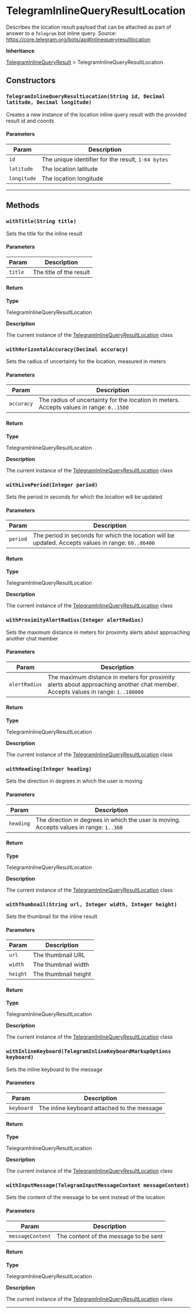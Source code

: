 # TelegramInlineQueryResultLocation

Describes the location result payload that can be attached as part of answer to a `Telegram` bot inline query.
Source: https://core.telegram.org/bots/api#inlinequeryresultlocation

**Inheritance**

[TelegramInlineQueryResult](/types/Classes/TelegramInlineQueryResult.md)
&gt;
TelegramInlineQueryResultLocation

## Constructors

### `TelegramInlineQueryResultLocation(String id, Decimal latitude, Decimal longitude)`

Creates a new instance of the location inline query result with the provided result id and coords

#### Parameters

| Param       | Description                                        |
| ----------- | -------------------------------------------------- |
| `id`        | The unique identifier for the result, `1-64 bytes` |
| `latitude`  | The location latitude                              |
| `longitude` | The location longitude                             |

---

## Methods

### `withTitle(String title)`

Sets the title for the inline result

#### Parameters

| Param   | Description             |
| ------- | ----------------------- |
| `title` | The title of the result |

#### Return

**Type**

TelegramInlineQueryResultLocation

**Description**

The current instance of the [TelegramInlineQueryResultLocation](/types/Classes/TelegramInlineQueryResultLocation.md) class

### `withHorizontalAccuracy(Decimal accuracy)`

Sets the radius of uncertainty for the location, measured in meters

#### Parameters

| Param      | Description                                                                              |
| ---------- | ---------------------------------------------------------------------------------------- |
| `accuracy` | The radius of uncertainty for the location in meters. Accepts values in range: `0..1500` |

#### Return

**Type**

TelegramInlineQueryResultLocation

**Description**

The current instance of the [TelegramInlineQueryResultLocation](/types/Classes/TelegramInlineQueryResultLocation.md) class

### `withLivePeriod(Integer period)`

Sets the period in seconds for which the location will be updated

#### Parameters

| Param    | Description                                                                                        |
| -------- | -------------------------------------------------------------------------------------------------- |
| `period` | The period in seconds for which the location will be updated. Accepts values in range: `60..86400` |

#### Return

**Type**

TelegramInlineQueryResultLocation

**Description**

The current instance of the [TelegramInlineQueryResultLocation](/types/Classes/TelegramInlineQueryResultLocation.md) class

### `withProximityAlertRadius(Integer alertRadius)`

Sets the maximum distance in meters for proximity alerts about approaching another chat member

#### Parameters

| Param         | Description                                                                                                                     |
| ------------- | ------------------------------------------------------------------------------------------------------------------------------- |
| `alertRadius` | The maximum distance in meters for proximity alerts about approaching another chat member. Accepts values in range: `1..100000` |

#### Return

**Type**

TelegramInlineQueryResultLocation

**Description**

The current instance of the [TelegramInlineQueryResultLocation](/types/Classes/TelegramInlineQueryResultLocation.md) class

### `withHeading(Integer heading)`

Sets the direction in degrees in which the user is moving

#### Parameters

| Param     | Description                                                                             |
| --------- | --------------------------------------------------------------------------------------- |
| `heading` | The direction in degrees in which the user is moving. Accepts values in range: `1..360` |

#### Return

**Type**

TelegramInlineQueryResultLocation

**Description**

The current instance of the [TelegramInlineQueryResultLocation](/types/Classes/TelegramInlineQueryResultLocation.md) class

### `withThumbnail(String url, Integer width, Integer height)`

Sets the thumbnail for the inline result

#### Parameters

| Param    | Description          |
| -------- | -------------------- |
| `url`    | The thumbnail URL    |
| `width`  | The thumbnail width  |
| `height` | The thumbnail height |

#### Return

**Type**

TelegramInlineQueryResultLocation

**Description**

The current instance of the [TelegramInlineQueryResultLocation](/types/Classes/TelegramInlineQueryResultLocation.md) class

### `withInlineKeyboard(TelegramInlineKeyboardMarkupOptions keyboard)`

Sets the inline keyboard to the message

#### Parameters

| Param      | Description                                 |
| ---------- | ------------------------------------------- |
| `keyboard` | The inline keyboard attached to the message |

#### Return

**Type**

TelegramInlineQueryResultLocation

**Description**

The current instance of the [TelegramInlineQueryResultLocation](/types/Classes/TelegramInlineQueryResultLocation.md) class

### `withInputMessage(TelegramInputMessageContent messageContent)`

Sets the content of the message to be sent instead of the location

#### Parameters

| Param            | Description                           |
| ---------------- | ------------------------------------- |
| `messageContent` | The content of the message to be sent |

#### Return

**Type**

TelegramInlineQueryResultLocation

**Description**

The current instance of the [TelegramInlineQueryResultLocation](/types/Classes/TelegramInlineQueryResultLocation.md) class

---
